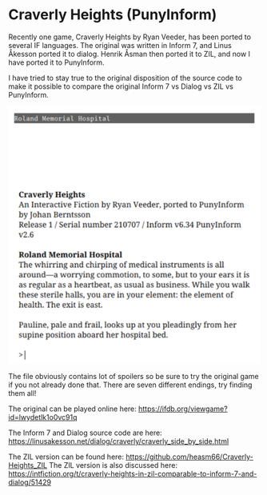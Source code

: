 # Craverly Heights (PunyInform)

Recently one game, Craverly Heights by Ryan Veeder, has been ported to
several IF languages. The original was written in Inform 7, and 
Linus Åkesson ported it to dialog. Henrik Åsman then ported it to ZIL,
and now I have ported it to PunyInform.

I have tried to stay true to the original disposition of the source code to make it possible to compare the original Inform 7 vs Dialog vs ZIL vs PunyInform.

![Screenshot](https://github.com/johanberntsson/Craverly-Heights_PunyInform/blob/main/screenshot.png?raw=true)

The file obviously contains lot of spoilers so be sure to try the original game if you not already done that. There are seven different endings, try finding them all!

The original can be played online here: https://ifdb.org/viewgame?id=lwydetlk1o0vc91q

The Inform 7 and Dialog source code are here: https://linusakesson.net/dialog/craverly/craverly_side_by_side.html

The ZIL version can be found here: https://github.com/heasm66/Craverly-Heights_ZIL
The ZIL version is also discussed here: https://intfiction.org/t/craverly-heights-in-zil-comparable-to-inform-7-and-dialog/51429


